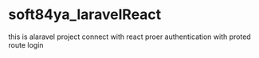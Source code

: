 # soft84ya_laravelReact
this is alaravel project connect with react proer authentication with proted route login 
